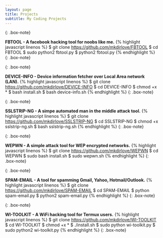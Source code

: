 ```yaml
---
layout: page
title: Projects
subtitle: My Coding Projects
---
```

{: .box-note}

**FBTOOL - A facebook hacking tool for noobs like me.**
{% highlight javascript linenos %}
$ git clone https://github.com/mkdirlove/FBTOOL
$ cd FBTOOL
$ sudo python2 fbtool.py
$ python2 fbtool.py
{% endhighlight %}
{: .box-note}

{: .box-note}

**DEVICE-INFO - Device information fetcher over Local Area network (LAN).**
{% highlight javascript linenos %}
$ git clone https://github.com/mkdirlove/DEVICE-INFO
$ cd DEVICE-INFO
$ chmod +x *
$ bash install.sh
$ bash device-info.sh
{% endhighlight %}
{: .box-note}


{: .box-note}

**SSLSTRIP-NG - A simpe automated man in the middle attack tool.**
{% highlight javascript linenos %}
$ git clone https://github.com/mkdirlove/SSLSTRIP-NG
$ cd SSLSTRIP-NG
$ chmod +x sslstrip-ng.sh
$ bash sslstrip-ng.sh
{% endhighlight %}
{: .box-note}


{: .box-note}

**WEPWN - A simple attack tool for WEP encrypted networks.**
{% highlight javascript linenos %}
$ git clone https://github.com/mkdirlove/WEPWN
$ cd WEPWN
$ sudo bash install.sh
$ sudo wepwn.sh
{% endhighlight %}
{: .box-note}

{: .box-note}

**SPAM-EMAIL - A tool for spamming Gmail, Yahoo, Hotmail/Outlook.**
{% highlight javascript linenos %}
$ git clone https://github.com/mkdirlove/SPAM-EMAIL
$ cd SPAM-EMAIL
$ python spam-email.py
$ python2 spam-email.py
{% endhighlight %}
{: .box-note}

{: .box-note}

**WI-TOOLKIT - A WiFi hacking tool for Termux users.**
{% highlight javascript linenos %}
$ git clone https://github.com/mkdirlove/WI-TOOLKIT
$ cd WI-TOOLKIT
$ chmod +x *
$ ./install.sh
$ sudo python wi-toolkit.py
$ sudo python2 wi-toolkit.py
{% endhighlight %}
{: .box-note}

